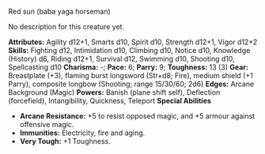 Red sun (baba yaga horseman)

No description for this creature yet.

**Attributes:** Agility d12+1, Smarts d10, Spirit d10, Strength d12+1,
Vigor d12+2
**Skills:** Fighting d12, Intimidation d10, Climbing d10, Notice d10,
Knowledge (History) d6, Riding d12+1, Survival d12, Swimming d10,
Shooting d10, Spellcasting d10
**Charisma:** -; **Pace:** 6; **Parry:** 9; **Toughness:** 13 (3)
**Gear:** Breastplate (+3), flaming burst longsword (Str+d8; Fire),
medium shield (+1 Parry), composite longbow (Shooting; range 15/30/60;
2d6)
**Edges:** Arcane Background (Magic)
**Powers:** Banish (plane shift self), Deflection (forcefield),
Intangibility, Quickness, Teleport
**Special Abilities**
- **Arcane Resistance:** +5 to resist opposed magic, and +5 armour
against offensive magic.
- **Immunities:** Electricity, fire and aging.
- **Very Tough:** +1 Toughness.

